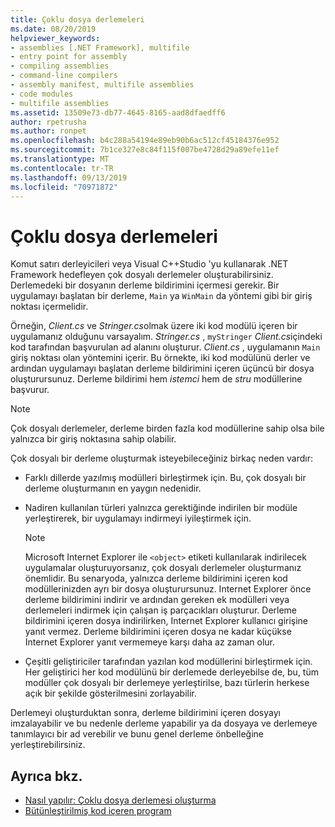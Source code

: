 ```yaml
---
title: Çoklu dosya derlemeleri
ms.date: 08/20/2019
helpviewer_keywords:
- assemblies [.NET Framework], multifile
- entry point for assembly
- compiling assemblies
- command-line compilers
- assembly manifest, multifile assemblies
- code modules
- multifile assemblies
ms.assetid: 13509e73-db77-4645-8165-aad8dfaedff6
author: rpetrusha
ms.author: ronpet
ms.openlocfilehash: b4c288a54194e89eb90b6ac512cf45184376e952
ms.sourcegitcommit: 7b1ce327e8c84f115f007be4728d29a89efe11ef
ms.translationtype: MT
ms.contentlocale: tr-TR
ms.lasthandoff: 09/13/2019
ms.locfileid: "70971872"
---
```

# <a name="multifile-assemblies"></a>Çoklu dosya derlemeleri

Komut satırı derleyicileri veya Visual C++Studio 'yu kullanarak .NET Framework hedefleyen çok dosyalı derlemeler oluşturabilirsiniz. Derlemedeki bir dosyanın derleme bildirimini içermesi gerekir. Bir uygulamayı başlatan bir derleme, `Main` ya `WinMain` da yöntemi gibi bir giriş noktası içermelidir.

Örneğin, *Client.cs* ve *Stringer.cs*olmak üzere iki kod modülü içeren bir uygulamanız olduğunu varsayalım. *Stringer.cs* , `myStringer` *Client.cs*içindeki kod tarafından başvurulan ad alanını oluşturur. *Client.cs* , uygulamanın `Main` giriş noktası olan yöntemini içerir. Bu örnekte, iki kod modülünü derler ve ardından uygulamayı başlatan derleme bildirimini içeren üçüncü bir dosya oluşturursunuz. Derleme bildirimi hem *istemci* hem de *stru* modüllerine başvurur.

> [!NOTE]
> Çok dosyalı derlemeler, derleme birden fazla kod modüllerine sahip olsa bile yalnızca bir giriş noktasına sahip olabilir.

Çok dosyalı bir derleme oluşturmak isteyebileceğiniz birkaç neden vardır:

- Farklı dillerde yazılmış modülleri birleştirmek için. Bu, çok dosyalı bir derleme oluşturmanın en yaygın nedenidir.

- Nadiren kullanılan türleri yalnızca gerektiğinde indirilen bir modüle yerleştirerek, bir uygulamayı indirmeyi iyileştirmek için.

    > [!NOTE]
    > Microsoft Internet Explorer ile `<object>` etiketi kullanılarak indirilecek uygulamalar oluşturuyorsanız, çok dosyalı derlemeler oluşturmanız önemlidir. Bu senaryoda, yalnızca derleme bildirimini içeren kod modüllerinizden ayrı bir dosya oluşturursunuz. Internet Explorer önce derleme bildirimini indirir ve ardından gereken ek modülleri veya derlemeleri indirmek için çalışan iş parçacıkları oluşturur. Derleme bildirimini içeren dosya indirilirken, Internet Explorer kullanıcı girişine yanıt vermez. Derleme bildirimini içeren dosya ne kadar küçükse Internet Explorer yanıt vermemeye karşı daha az zaman olur.

- Çeşitli geliştiriciler tarafından yazılan kod modüllerini birleştirmek için. Her geliştirici her kod modülünü bir derlemede derleyebilse de, bu, tüm modüller çok dosyalı bir derlemeye yerleştirilse, bazı türlerin herkese açık bir şekilde gösterilmesini zorlayabilir.

Derlemeyi oluşturduktan sonra, derleme bildirimini içeren dosyayı imzalayabilir ve bu nedenle derleme yapabilir ya da dosyaya ve derlemeye tanımlayıcı bir ad verebilir ve bunu genel derleme önbelleğine yerleştirebilirsiniz.

## <a name="see-also"></a>Ayrıca bkz.

- [Nasıl yapılır: Çoklu dosya derlemesi oluşturma](build-multifile-assembly.md)
- [Bütünleştirilmiş kod içeren program](../../standard/assembly/program.md)
